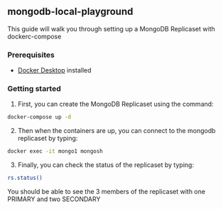 ## mongodb-local-playground

This guide will walk you through setting up a MongoDB Replicaset with dockerc-compose

### Prerequisites

- [Docker Desktop](https://www.docker.com/products/docker-desktop/) installed

### Getting started

1. First, you can create the MongoDB Replicaset using the command:

```bash
docker-compose up -d
```

2. Then when the containers are up, you can connect to the mongodb replicaset by typing:

```bash
docker exec -it mongo1 mongosh
```

3. Finally, you can check the status of the replicaset by typing:

```bash
rs.status()
```

You should be able to see the 3 members of the replicaset with one PRIMARY  and two SECONDARY 